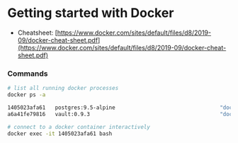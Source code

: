 # Getting started with Docker

* Cheatsheet: [https://www.docker.com/sites/default/files/d8/2019-09/docker-cheat-sheet.pdf](https://www.docker.com/sites/default/files/d8/2019-09/docker-cheat-sheet.pdf)

### Commands

```bash
# list all running docker processes
docker ps -a

1405023afa61   postgres:9.5-alpine                                 "docker-entrypoint.s…"   14 minutes ago   Up 14 minutes (healthy)   5432/tcp                 form3_postgresql_1
a6a41fe79816   vault:0.9.3                                         "docker-entrypoint.s…"   14 minutes ago   Up 14 minutes             8200/tcp                 form3_vault_1

# connect to a docker container interactively
docker exec -it 1405023afa61 bash 
```





